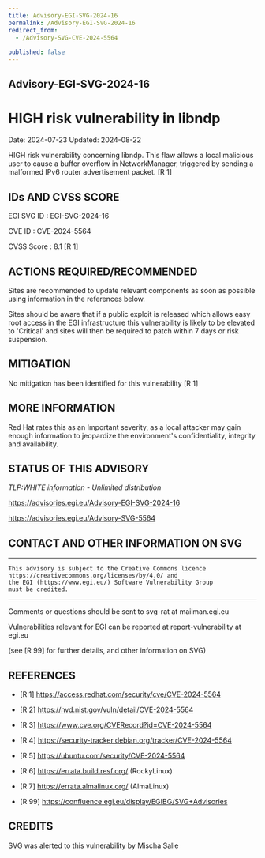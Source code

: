 ```yaml
---
title: Advisory-EGI-SVG-2024-16
permalink: /Advisory-EGI-SVG-2024-16
redirect_from:
  - /Advisory-SVG-CVE-2024-5564 
  
published: false
---
```


## Advisory-EGI-SVG-2024-16

# HIGH risk vulnerability in libndp

Date:         2024-07-23
Updated:      2024-08-22

HIGH risk vulnerability concerning libndp.  This flaw allows a local 
malicious user to cause a buffer overflow in NetworkManager, triggered 
by sending a malformed IPv6 router advertisement packet. [R 1]


## IDs AND CVSS SCORE 

EGI SVG ID : EGI-SVG-2024-16
    
CVE ID     : CVE-2024-5564

CVSS Score : 8.1 [R 1]
     

## ACTIONS REQUIRED/RECOMMENDED

Sites are recommended to update relevant components as soon as possible 
using information in the references below.

Sites should be aware that if a public exploit is released which allows 
easy root access in the EGI infrastructure this vulnerability is likely 
to be elevated to 'Critical' and sites will then be required to patch 
within 7 days or risk suspension.

## MITIGATION

No mitigation has been identified for this vulnerability [R 1]

## MORE INFORMATION

Red Hat rates this as an Important severity, as a local attacker may gain 
enough information to jeopardize the environment's confidentiality, 
integrity and availability.
    
## STATUS OF THIS ADVISORY
                        
_TLP:WHITE information - Unlimited distribution_ 

 https://advisories.egi.eu/Advisory-EGI-SVG-2024-16 

 https://advisories.egi.eu/Advisory-SVG-5564 


## CONTACT AND OTHER INFORMATION ON SVG

-----------------------------
    This advisory is subject to the Creative Commons licence 
    https://creativecommons.org/licenses/by/4.0/ and
    the EGI (https://www.egi.eu/) Software Vulnerability Group 
    must be credited.
----------------------------
    
Comments or questions should be sent to
	svg-rat at mailman.egi.eu

Vulnerabilities relevant for EGI can be reported at
	report-vulnerability at egi.eu
    
(see [R 99] for further details, and other information on SVG)
    
    
## REFERENCES

- [R 1] <https://access.redhat.com/security/cve/CVE-2024-5564>
      
- [R 2] <https://nvd.nist.gov/vuln/detail/CVE-2024-5564> 
     
- [R 3] <https://www.cve.org/CVERecord?id=CVE-2024-5564>

- [R 4] <https://security-tracker.debian.org/tracker/CVE-2024-5564> 
    
- [R 5] <https://ubuntu.com/security/CVE-2024-5564>

- [R 6] <https://errata.build.resf.org/>   (RockyLinux)

- [R 7]  <https://errata.almalinux.org/>  (AlmaLinux)


- [R 99] <https://confluence.egi.eu/display/EGIBG/SVG+Advisories>

## CREDITS

SVG was alerted to this vulnerability by Mischa Salle


